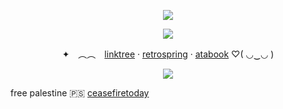 <p align="center">
<img src="https://files.catbox.moe/8849d5.png"ex=6633d46c&is=663282ec&hm=259337d346199d87776791ec170801a253cbf972ed40197a8dbf089102076007&=&format=webp&quality=lossless">

<p align="center">
<img src="https://files.catbox.moe/o9j2bd.png">

<p align="center"

✦　︵︵　[linktree](https://linktr.ee/fennebatt) ‧ [retrospring](https://retrospring.net/@fennebat) ‧ [atabook](https://fennebat.atabook.org/) ♡( ◡‿◡ )
</p>

<p align="center">
<img src="https://files.catbox.moe/jankh6.png"ex=6633d474&is=663282f4&hm=7dc4c702d5a0b40cffca6f3cc9e7bb18406df5cabf5c3eb1c7e3e2160ea89669&=&format=webp&quality=lossless">

free palestine 🇵🇸
[ceasefiretoday](https://ceasefiretoday.com/)
